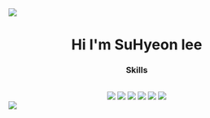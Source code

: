 <!DOCTYPE html>
<img src="https://capsule-render.vercel.app/api?type=waving&color=blue&height=100&section=header" />


<h1>
   <div style="text-align:center;">
     Hi I'm SuHyeon lee
  </div>
</h1>

<h3>
  <div style="text-align:center;">
    Skills
  </div>
</h3>
  </br>
    <div style="text-align:center;">
      <img src="https://img.shields.io/badge/HTML5-E34F26?style=flat-square&logo=HTML5&logoColor=white"/>
      <img src="https://img.shields.io/badge/CSS3-1572B6?style=flat-square&logo=CSS3&logoColor=white"/>
      <img src="https://img.shields.io/badge/JavaScript-F7DF1E?style=flat-square&logo=JavaScript&logoColor=white"/>
      <img src="https://img.shields.io/badge/React-61DAFB?style=flat-square&logo=React&logoColor=white"/>
      <img src="https://img.shields.io/badge/MySQL-4479A1?style=flat-square&logo=MySQL&logoColor=white"/>
      <img src="https://img.shields.io/badge/MariaDB-003545?style=flat-square&logo=MariaDB&logoColor=white"/>
    </div>


<img src="https://capsule-render.vercel.app/api?type=waving&color=blue&height=100&section=footer" />

